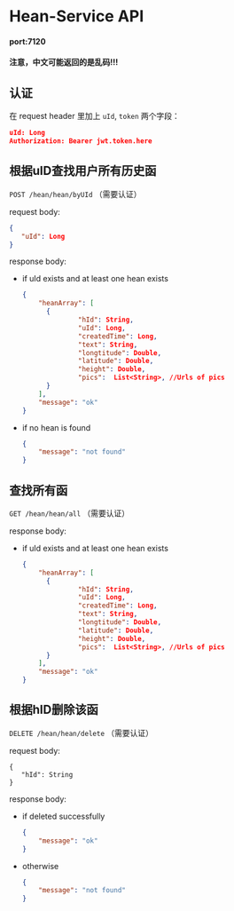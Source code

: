 # Hean-Service API
#### port:7120
**注意，中文可能返回的是乱码!!!**

## 认证

在 request header 里加上 `uId`, `token` 两个字段：

```json
uId: Long
Authorization: Bearer jwt.token.here
```

## 根据uID查找用户所有历史函

`POST /hean/hean/byUId` （需要认证）

request body:


 ```json
{
    "uId": Long
}
 ```
response body:

+ if uId exists and at least one hean exists

  ```json
  {
      "heanArray": [
      	{
         		"hId": String,
         		"uId": Long,
         		"createdTime": Long,
         		"text": String,
         		"longtitude": Double,
         		"latitude": Double,
         		"height": Double,
         		"pics":  List<String>, //Urls of pics
      	}
      ],
      "message": "ok"     
  }
  ```

+ if no hean is found

  ```json
  {
      "message": "not found"
  }
  ```

## 查找所有函

`GET /hean/hean/all` （需要认证）

response body:

+ if uId exists and at least one hean exists

  ```json
  {
      "heanArray": [
      	{
         		"hId": String,
         		"uId": Long,
         		"createdTime": Long,
         		"text": String,
         		"longtitude": Double,
         		"latitude": Double,
         		"height": Double,
         		"pics":  List<String>, //Urls of pics
      	}
      ],
      "message": "ok"     
  }
  ```

## 根据hID删除该函

`DELETE /hean/hean/delete` （需要认证）

request body:


 ```
{
    "hId": String
}
 ```
response body:

+ if deleted successfully

  ```json
  {
      "message": "ok"
  }
  ```

+ otherwise

  ```json
  {
      "message": "not found"
  }
  ```

